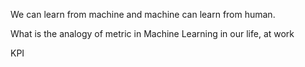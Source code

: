 We can learn from machine and machine can learn from human.

What is the analogy of metric in Machine Learning in our life, at work

KPI